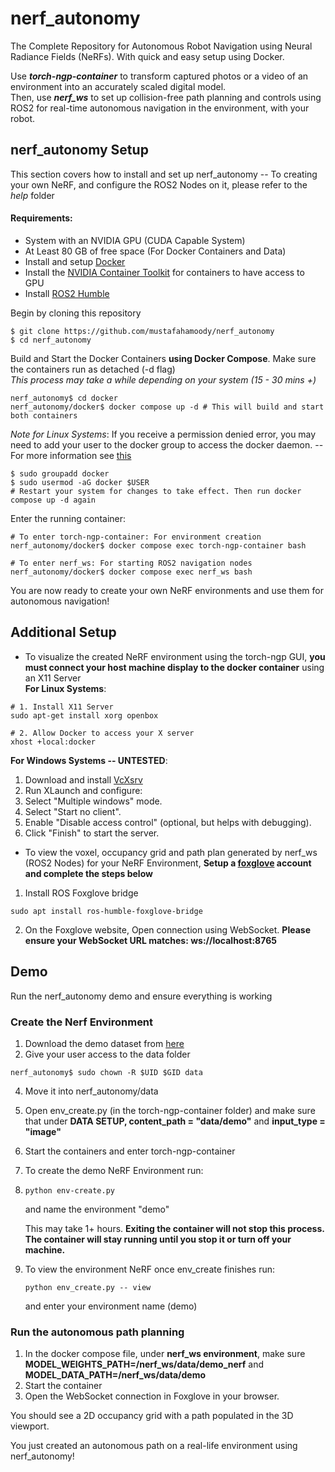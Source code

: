 # nerf_autonomy
The Complete Repository for Autonomous Robot Navigation using Neural Radiance Fields (NeRFs). With quick and easy setup using Docker. 

Use ***torch-ngp-container*** to transform captured photos or a video of an environment into an accurately scaled digital model. \
Then, use ***nerf_ws*** to set up collision-free path planning and controls using ROS2 for real-time autonomous navigation in the environment, with your robot.

## nerf_autonomy Setup
This section covers how to install and set up nerf_autonomy 
-- To creating your own NeRF, and configure the ROS2 Nodes on it, please refer to the *help* folder

#### Requirements:
- System with an NVIDIA GPU (CUDA Capable System)
- At Least 80 GB of free space (For Docker Containers and Data)
- Install and setup [Docker](https://www.docker.com/) 
- Install the [NVIDIA Container Toolkit](https://docs.nvidia.com/datacenter/cloud-native/container-toolkit/latest/install-guide.html) for containers to have access to GPU
- Install [ROS2 Humble](https://docs.ros.org/en/humble/Installation.html)


Begin by cloning this repository
```
$ git clone https://github.com/mustafahamoody/nerf_autonomy
$ cd nerf_autonomy
```

Build and Start the Docker Containers **using Docker Compose**. Make sure the containers run as detached (-d flag) \
*This process may take a while depending on your system (15 - 30 mins +)* 
```
nerf_autonomy$ cd docker
nerf_autonomy/docker$ docker compose up -d # This will build and start both containers
```

*Note for Linux Systems*: If you receive a permission denied error, you may need to add your user to the docker group to access the docker daemon. 
-- For more information see [this](https://docs.docker.com/engine/install/linux-postinstall/)
```
$ sudo groupadd docker
$ sudo usermod -aG docker $USER
# Restart your system for changes to take effect. Then run docker compose up -d again
```

Enter the running container:
```
# To enter torch-ngp-container: For environment creation
nerf_autonomy/docker$ docker compose exec torch-ngp-container bash
```
```
# To enter nerf_ws: For starting ROS2 navigation nodes
nerf_autonomy/docker$ docker compose exec nerf_ws bash 
```

You are now ready to create your own NeRF environments and use them for autonomous navigation!

## Additional Setup

- To visualize the created NeRF environment using the torch-ngp GUI, **you must connect your host machine display to the docker container** using an X11 Server \
**For Linux Systems**:
```
# 1. Install X11 Server
sudo apt-get install xorg openbox

# 2. Allow Docker to access your X server
xhost +local:docker
```
**For Windows Systems -- UNTESTED**:
1. Download and install [VcXsrv](https://sourceforge.net/projects/vcxsrv/)
2. Run XLaunch and configure:
3. Select "Multiple windows" mode.
4. Select "Start no client".
5. Enable "Disable access control" (optional, but helps with debugging).
6. Click "Finish" to start the server.

- To view the voxel, occupancy grid and path plan generated by nerf_ws (ROS2 Nodes) for your NeRF Environment, **Setup a [foxglove](https://foxglove.dev/) account and complete the steps below**
1. Install ROS Foxglove bridge
```
sudo apt install ros-humble-foxglove-bridge
```
2. On the Foxglove website, Open connection using WebSocket. **Please ensure your WebSocket URL matches: ws://localhost:8765**


## Demo
Run the nerf_autonomy demo and ensure everything is working

### Create the Nerf Environment
1. Download the demo dataset from [here](https://drive.google.com/drive/u/0/folders/1udf2hW8DDVJUtr4nBpLCm9fHsHjxdwG5)
2. Give your user access to the data folder
  ```
  nerf_autonomy$ sudo chown -R $UID $GID data
  ```
4. Move it into nerf_autonomy/data
5. Open env_create.py (in the torch-ngp-container folder) and make sure that under **DATA SETUP, content_path = "data/demo"** and **input_type = "image"**
6. Start the containers and enter torch-ngp-container
7. To create the demo NeRF Environment run:
8. ```
   python env-create.py
   ```
   and name the environment "demo" 
   
   This may take 1+ hours. **Exiting the container will not stop this process. The container will stay running until you stop it or turn off your machine.**
9. To view the environment NeRF once env_create finishes run:
   ```
   python env_create.py -- view
   ```
   and enter your environment name (demo)

### Run the autonomous path planning
1. In the docker compose file, under **nerf_ws environment**, make sure **MODEL_WEIGHTS_PATH=/nerf_ws/data/demo_nerf** and **MODEL_DATA_PATH=/nerf_ws/data/demo**
2. Start the container
3. Open the WebSocket connection in Foxglove in your browser.

You should see a 2D occupancy grid with a path populated in the 3D viewport.

You just created an autonomous path on a real-life environment using nerf_autonomy!
